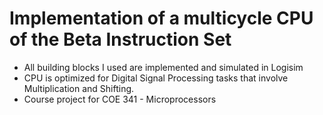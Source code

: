 # Implementation of a multicycle CPU of the Beta Instruction Set
* All building blocks I used are implemented and simulated in Logisim
* CPU is optimized for Digital Signal Processing tasks that involve Multiplication and Shifting.
* Course project for COE 341 - Microprocessors
